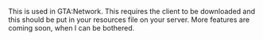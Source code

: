 This is used in GTA:Network. This requires the client to be downloaded and this should be put in your resources file on your server.
More features are coming soon, when I can be bothered. 

